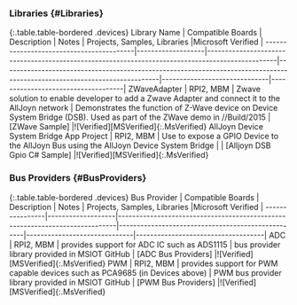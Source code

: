 ### Libraries {#Libraries}

{:.table.table-bordered .devices}
Library Name                             | Compatible Boards | Description                                                                                     | Notes                                                                                                                    | Projects, Samples, Libraries |Microsoft Verified                  |
-----------------------------------------|-------------------|-------------------------------------------------------------------------------------------------|--------------------------------------------------------------------------------------------------------------------------|------------------------------|------------------------------------|
ZWaveAdapter                             | RPI2, MBM         | Zwave solution to enable developer to add a Zwave Adapter and connect it to the AllJoyn network | Demonstrates the function of Z-Wave device on Device System Bridge (DSB). Used as part of the ZWave demo in //Build/2015 | [ZWave Sample]               |![Verified][MSVerified]{:.MsVerified}
AllJoyn Device System Bridge App Project | RPI2, MBM         | Use to expose a GPIO Device to the AllJoyn Bus using the AllJoyn Device System Bridge           |                                                                                                                          | [Alljoyn DSB Gpio C# Sample] |![Verified][MSVerified]{:.MsVerified}

### Bus Providers {#BusProviders}

{:.table.table-bordered .devices}
Bus Provider    | Compatible Boards | Description                                                                 | Notes                                             | Projects, Samples, Libraries |Microsoft Verified                  |
----------------|-------------------|-----------------------------------------------------------------------------|---------------------------------------------------|------------------------------|------------------------------------|
ADC             | RPI2, MBM         | provides support for ADC IC such as ADS1115                                 | bus provider library provided in MSIOT GitHub     | [ADC Bus Providers]          |![Verified][MSVerified]{:.MsVerified}
PWM             | RPI2, MBM         | provides support for PWM capable devices such as PCA9685 (in Devices above) | PWM bus provider library provided in MSIOT GitHub | [PWM Bus Providers]          |![Verified][MSVerified]{:.MsVerified}
